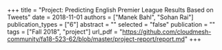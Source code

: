 +++
title = "Project: Predicting English Premier League Results Based on Tweets"
date = 2018-11-01
authors = ["Manek Bahl", "Sohan Rai"]
publication_types = ["6"]
abstract = ""
selected = "false"
publication = ""
tags = ["Fall 2018", "project"]
url_pdf = "https://github.com/cloudmesh-community/fa18-523-62/blob/master/project-report/report.md"
+++

